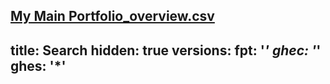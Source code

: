 [My Main Portfolio_overview.csv](https://github.com/user-attachments/files/18460642/My.Main.Portfolio_overview.csv)
---
title: Search
hidden: true
versions:
  fpt: '*'
  ghec: '*'
  ghes: '*'
---

